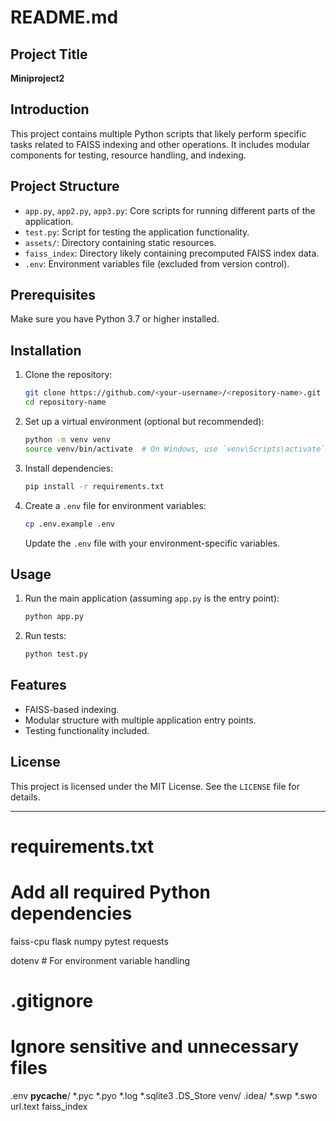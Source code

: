 # README.md

## Project Title
**Miniproject2**

## Introduction
This project contains multiple Python scripts that likely perform specific tasks related to FAISS indexing and other operations. It includes modular components for testing, resource handling, and indexing.

## Project Structure
- `app.py`, `app2.py`, `app3.py`: Core scripts for running different parts of the application.
- `test.py`: Script for testing the application functionality.
- `assets/`: Directory containing static resources.
- `faiss_index`: Directory likely containing precomputed FAISS index data.
- `.env`: Environment variables file (excluded from version control).


## Prerequisites
Make sure you have Python 3.7 or higher installed.

## Installation
1. Clone the repository:
   ```bash
   git clone https://github.com/<your-username>/<repository-name>.git
   cd repository-name
   ```

2. Set up a virtual environment (optional but recommended):
   ```bash
   python -m venv venv
   source venv/bin/activate  # On Windows, use `venv\Scripts\activate`
   ```

3. Install dependencies:
   ```bash
   pip install -r requirements.txt
   ```

4. Create a `.env` file for environment variables:
   ```bash
   cp .env.example .env
   ```
   Update the `.env` file with your environment-specific variables.

## Usage
1. Run the main application (assuming `app.py` is the entry point):
   ```bash
   python app.py
   ```

2. Run tests:
   ```bash
   python test.py
   ```

## Features
- FAISS-based indexing.
- Modular structure with multiple application entry points.
- Testing functionality included.

## License
This project is licensed under the MIT License. See the `LICENSE` file for details.

---

# requirements.txt
# Add all required Python dependencies
faiss-cpu
flask
numpy
pytest
requests

dotenv  # For environment variable handling

# .gitignore
# Ignore sensitive and unnecessary files
.env
__pycache__/
*.pyc
*.pyo
*.log
*.sqlite3
.DS_Store
venv/
.idea/
*.swp
*.swo
url.text
faiss_index
